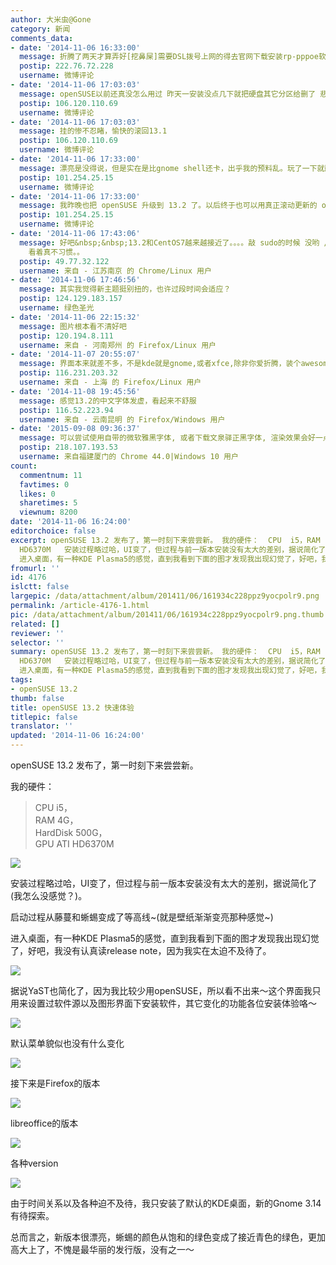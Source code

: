 ```yaml
---
author: 大米虫@Gone
category: 新闻
comments_data:
- date: '2014-11-06 16:33:00'
  message: 折腾了两天才算弄好[挖鼻屎]需要DSL拨号上网的得去官网下载安装rp-pppoe软件包才行，官方默认未安装。
  postip: 222.76.72.228
  username: 微博评论
- date: '2014-11-06 17:03:03'
  message: openSUSE以前还真没怎么用过 昨天一安装没点几下就把硬盘其它分区给删了 悲剧阿
  postip: 106.120.110.69
  username: 微博评论
- date: '2014-11-06 17:03:03'
  message: 挂的惨不忍睹，愉快的滚回13.1
  postip: 106.120.110.69
  username: 微博评论
- date: '2014-11-06 17:33:00'
  message: 漂亮是没得说，但是实在是比gnome shell还卡，出乎我的预料乱。玩了一下就删了。还是等fedora 21 GNOME吧
  postip: 101.254.25.15
  username: 微博评论
- date: '2014-11-06 17:33:00'
  message: 我昨晚也把 openSUSE 升级到 13.2 了。以后终于也可以用真正滚动更新的 openSUSE 了！[嘻嘻]
  postip: 101.254.25.15
  username: 微博评论
- date: '2014-11-06 17:43:06'
  message: 好吧&nbsp;&nbsp;13.2和CentOS7越来越接近了。。。。敲 sudo的时候 没哟 /sbin&nbsp; &nbsp;或 /usr/sbin
    看着真不习惯。。
  postip: 49.77.32.122
  username: 来自 - 江苏南京 的 Chrome/Linux 用户
- date: '2014-11-06 17:46:56'
  message: 其实我觉得新主题挺别扭的，也许过段时间会适应？
  postip: 124.129.183.157
  username: 绿色圣光
- date: '2014-11-06 22:15:32'
  message: 图片根本看不清好吧
  postip: 120.194.8.111
  username: 来自 - 河南郑州 的 Firefox/Linux 用户
- date: '2014-11-07 20:55:07'
  message: 界面本来就差不多，不是kde就是gnome,或者xfce,除非你爱折腾，装个awesome什么的
  postip: 116.231.203.32
  username: 来自 - 上海 的 Firefox/Linux 用户
- date: '2014-11-08 19:45:56'
  message: 感觉13.2的中文字体发虚，看起来不舒服
  postip: 116.52.223.94
  username: 来自 - 云南昆明 的 Firefox/Windows 用户
- date: '2015-09-08 09:36:37'
  message: 可以尝试使用自带的微软雅黑字体, 或者下载文泉驿正黑字体, 渲染效果会好一点哈.
  postip: 218.107.193.53
  username: 来自福建厦门的 Chrome 44.0|Windows 10 用户
count:
  commentnum: 11
  favtimes: 0
  likes: 0
  sharetimes: 5
  viewnum: 8200
date: '2014-11-06 16:24:00'
editorchoice: false
excerpt: openSUSE 13.2 发布了，第一时刻下来尝尝新。 我的硬件：  CPU  i5，RAM  4G，HardDisk 500G，GPU ATI
  HD6370M   安装过程略过哈，UI变了，但过程与前一版本安装没有太大的差别，据说简化了(我怎么没感觉？)。 启动过程从藤蔓和蜥蜴变成了等高线~(就是壁纸渐渐变亮那种感觉~)
  进入桌面，有一种KDE Plasma5的感觉，直到我看到下面的图才发现我出现幻觉了，好吧，我没有认真读release note，因为我实在太迫不及待了。  据说YaST也简化了，因为我比较少用openSUSE，所以看不出来～这个界面我只用来设置过软件源以及图形界面下安装软件，其它
fromurl: ''
id: 4176
islctt: false
largepic: /data/attachment/album/201411/06/161934c228ppz9yocpolr9.png
permalink: /article-4176-1.html
pic: /data/attachment/album/201411/06/161934c228ppz9yocpolr9.png.thumb.jpg
related: []
reviewer: ''
selector: ''
summary: openSUSE 13.2 发布了，第一时刻下来尝尝新。 我的硬件：  CPU  i5，RAM  4G，HardDisk 500G，GPU ATI
  HD6370M   安装过程略过哈，UI变了，但过程与前一版本安装没有太大的差别，据说简化了(我怎么没感觉？)。 启动过程从藤蔓和蜥蜴变成了等高线~(就是壁纸渐渐变亮那种感觉~)
  进入桌面，有一种KDE Plasma5的感觉，直到我看到下面的图才发现我出现幻觉了，好吧，我没有认真读release note，因为我实在太迫不及待了。  据说YaST也简化了，因为我比较少用openSUSE，所以看不出来～这个界面我只用来设置过软件源以及图形界面下安装软件，其它
tags:
- openSUSE 13.2
thumb: false
title: openSUSE 13.2 快速体验
titlepic: false
translator: ''
updated: '2014-11-06 16:24:00'
---
```


openSUSE 13.2 发布了，第一时刻下来尝尝新。


我的硬件：



> 
> CPU i5，  
> RAM 4G，  
> HardDisk 500G，  
> GPU ATI HD6370M
> 
> 
> 


![](/data/attachment/album/201411/06/161934c228ppz9yocpolr9.png)


安装过程略过哈，UI变了，但过程与前一版本安装没有太大的差别，据说简化了(我怎么没感觉？)。


启动过程从藤蔓和蜥蜴变成了等高线~(就是壁纸渐渐变亮那种感觉~) 


进入桌面，有一种KDE Plasma5的感觉，直到我看到下面的图才发现我出现幻觉了，好吧，我没有认真读release note，因为我实在太迫不及待了。


 ![](/data/attachment/album/201411/06/162004nsvnrgg8gn5yrc5h.png)


据说YaST也简化了，因为我比较少用openSUSE，所以看不出来～这个界面我只用来设置过软件源以及图形界面下安装软件，其它变化的功能各位安装体验咯～


![](/data/attachment/album/201411/06/162020w76r9nek75rwxzky.png) 


默认菜单貌似也没有什么变化


![](/data/attachment/album/201411/06/162038es399313g9ggt32g.png)


接下来是Firefox的版本


![](/data/attachment/album/201411/06/162054znmnt2w6mntnyxne.png)


libreoffice的版本


![](/data/attachment/album/201411/06/162109awmzyurzppuzrfum.png) 


各种version


![](/data/attachment/album/201411/06/162130mds1csrazns4n1ej.png) 


由于时间关系以及各种迫不及待，我只安装了默认的KDE桌面，新的Gnome 3.14有待探索。


总而言之，新版本很漂亮，蜥蜴的颜色从饱和的绿色变成了接近青色的绿色，更加高大上了，不愧是最华丽的发行版，没有之一～
